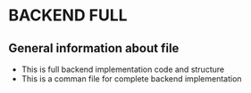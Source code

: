 # BACKEND FULL

## General information about file

- This is full backend implementation code and structure
- This is a comman file for complete backend implementation
